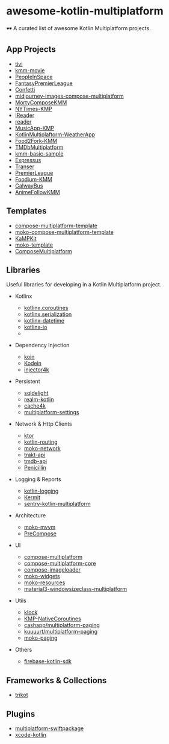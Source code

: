 # awesome-kotlin-multiplatform
🕶️ A curated list of awesome Kotlin Multiplatform projects.

## App Projects
- [tivi](https://github.com/chrisbanes/tivi#readme)
- [kmm-movie](https://github.com/piashcse/kmm-movie#readme)
- [PeopleInSpace](https://github.com/joreilly/PeopleInSpace#readme)
- [FantasyPremierLeague](https://github.com/joreilly/FantasyPremierLeague#readme)
- [Confetti](https://github.com/joreilly/Confetti#readme)
- [midjourney-images-compose-multiplatform](https://github.com/mbakgun/midjourney-images-compose-multiplatform#readme)
- [MortyComposeKMM](https://github.com/joreilly/MortyComposeKMM#readme)
- [NYTimes-KMP](https://github.com/xxfast/NYTimes-KMP#readme)
- [IReader](https://github.com/IReaderorg/IReader#readme)
- [reader](https://github.com/msasikanth/reader#readme)
- [MusicApp-KMP](https://github.com/SEAbdulbasit/MusicApp-KMP#readme)
- [KotlinMultiplaftorm-WeatherApp](https://github.com/Nikola-Milovic/KotlinMultiplaftorm-WeatherApp#readme)
- [Food2Fork-KMM](https://github.com/mitchtabian/Food2Fork-KMM#readme)
- [TMDbMultiplatform](https://github.com/Drjacky/TMDbMultiplatform#readme)
- [kmm-basic-sample](https://github.com/Kotlin/kmm-basic-sample#readme)
- [Expressus](https://github.com/GuilhE/Expressus#readme)
- [Transer](https://github.com/kisa002/Transer)
- [PremierLeague](https://github.com/holdbetter/PremierLeague#readme)
- [Foodium-KMM](https://github.com/PatilShreyas/Foodium-KMM#readme)
- [GalwayBus](https://github.com/joreilly/GalwayBus#readme)
- [AnimeFollowKMM](https://github.com/Breens-Mbaka/AnimeFollowKMM#readme)


## Templates
- [compose-multiplatform-template](https://github.com/JetBrains/compose-multiplatform-template#readme)
- [moko-compose-multiplatform-template](https://github.com/icerockdev/moko-compose-multiplatform-template#readme)
- [KaMPKit](https://github.com/touchlab/KaMPKit#readme)
- [moko-template](https://github.com/icerockdev/moko-template#readme)
- [ComposeMultiplatform](https://github.com/qamarelsafadi/ComposeMultiplatform#readme)

## Libraries

Useful libraries for developing in a Kotlin Multiplatform project.

- Kotlinx 
  - [kotlinx.coroutines](https://github.com/Kotlin/kotlinx.coroutines#readme)
  - [kotlinx.serialization](https://github.com/Kotlin/kotlinx.serialization#readme)
  - [kotlinx-datetime](https://github.com/Kotlin/kotlinx-datetime#readme)
  - [kotlinx-io](https://github.com/Kotlin/kotlinx-io#readme)
  - 
- Dependency Injection
  - [koin](https://github.com/InsertKoinIO/koin#readme)
  - [Kodein](https://github.com/kosi-libs/Kodein#readme)
  - [injector4k](https://github.com/IgnatBeresnev/injector4k#readme)
  
- Persistent
  - [sqldelight](https://github.com/cashapp/sqldelight#readme)
  - [realm-kotlin](https://github.com/realm/realm-kotlin#readme)
  - [cache4k](https://github.com/ReactiveCircus/cache4k#readme)
  - [multiplatform-settings](https://github.com/russhwolf/multiplatform-settings#readme)

- Network & Http Clients
  - [ktor](https://github.com/ktorio/ktor#readme)
  - [kotlin-routing](https://github.com/programadorthi/kotlin-routing#readme)
  - [moko-network](https://github.com/icerockdev/moko-network#readme)
  - [trakt-api](https://github.com/MoviebaseApp/trakt-api#readme)
  - [tmdb-api](https://github.com/MoviebaseApp/tmdb-api#readme)
  - [Penicillin](https://github.com/StarryBlueSky/Penicillin#readme)

- Logging & Reports
  - [kotlin-logging](https://github.com/oshai/kotlin-logging#readme)
  - [Kermit](https://github.com/touchlab/Kermit#readme)
  - [sentry-kotlin-multiplatform](https://github.com/getsentry/sentry-kotlin-multiplatform#readme)
  
- Architecture
  - [moko-mvvm](https://github.com/icerockdev/moko-mvvm#readme)
  - [PreCompose](https://github.com/Tlaster/PreCompose#readme)

- UI
  - [compose-multiplatform](https://github.com/JetBrains/compose-multiplatform#readme)
  - [compose-multiplatform-core](https://github.com/JetBrains/compose-multiplatform-core#readme)
  - [compose-imageloader](https://github.com/qdsfdhvh/compose-imageloader#readme)
  - [moko-widgets](https://github.com/icerockdev/moko-widgets#readme)
  - [moko-resources](https://github.com/icerockdev/moko-resources#readme)
  - [material3-windowsizeclass-multiplatform](https://github.com/chrisbanes/material3-windowsizeclass-multiplatform#readme)

- Utils
  - [klock](https://github.com/korlibs/korge/tree/main/klock#readme)
  - [KMP-NativeCoroutines](https://github.com/rickclephas/KMP-NativeCoroutines#readme)
  - [cashapp/multiplatform-paging](https://github.com/cashapp/multiplatform-paging#readme)
  - [kuuuurt/multiplatform-paging](https://github.com/kuuuurt/multiplatform-paging#readme)
  - [moko-paging](https://github.com/icerockdev/moko-paging#readme)
  
- Others
  - [firebase-kotlin-sdk](https://github.com/GitLiveApp/firebase-kotlin-sdk#readme)

## Frameworks & Collections
- [trikot](https://github.com/mirego/trikot#readme)

## Plugins
- [multiplatform-swiftpackage](https://github.com/ge-org/multiplatform-swiftpackage#readme)
- [xcode-kotlin](https://github.com/touchlab/xcode-kotlin#readme)
